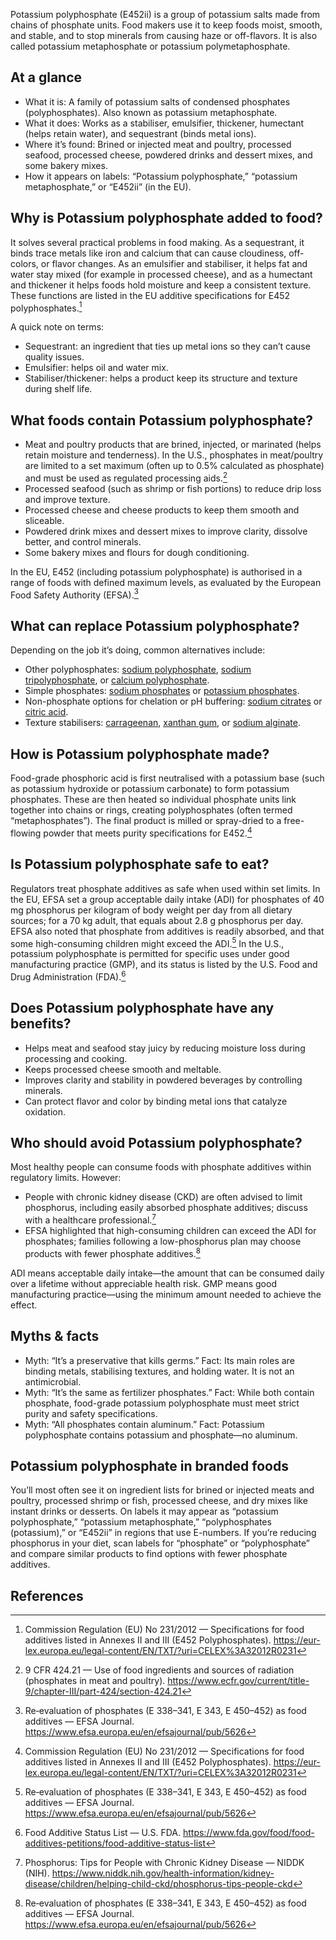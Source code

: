 Potassium polyphosphate (E452ii) is a group of potassium salts made from chains of phosphate units. Food makers use it to keep foods moist, smooth, and stable, and to stop minerals from causing haze or off-flavors. It is also called potassium metaphosphate or potassium polymetaphosphate.

<!--more-->

## At a glance
- What it is: A family of potassium salts of condensed phosphates (polyphosphates). Also known as potassium metaphosphate.
- What it does: Works as a stabiliser, emulsifier, thickener, humectant (helps retain water), and sequestrant (binds metal ions).
- Where it’s found: Brined or injected meat and poultry, processed seafood, processed cheese, powdered drinks and dessert mixes, and some bakery mixes.
- How it appears on labels: “Potassium polyphosphate,” “potassium metaphosphate,” or “E452ii” (in the EU).

## Why is Potassium polyphosphate added to food?
It solves several practical problems in food making. As a sequestrant, it binds trace metals like iron and calcium that can cause cloudiness, off-colors, or flavor changes. As an emulsifier and stabiliser, it helps fat and water stay mixed (for example in processed cheese), and as a humectant and thickener it helps foods hold moisture and keep a consistent texture. These functions are listed in the EU additive specifications for E452 polyphosphates.[^1]

A quick note on terms:
- Sequestrant: an ingredient that ties up metal ions so they can’t cause quality issues.
- Emulsifier: helps oil and water mix.
- Stabiliser/thickener: helps a product keep its structure and texture during shelf life.

## What foods contain Potassium polyphosphate?
- Meat and poultry products that are brined, injected, or marinated (helps retain moisture and tenderness). In the U.S., phosphates in meat/poultry are limited to a set maximum (often up to 0.5% calculated as phosphate) and must be used as regulated processing aids.[^3]
- Processed seafood (such as shrimp or fish portions) to reduce drip loss and improve texture.
- Processed cheese and cheese products to keep them smooth and sliceable.
- Powdered drink mixes and dessert mixes to improve clarity, dissolve better, and control minerals.
- Some bakery mixes and flours for dough conditioning.

In the EU, E452 (including potassium polyphosphate) is authorised in a range of foods with defined maximum levels, as evaluated by the European Food Safety Authority (EFSA).[^2]

## What can replace Potassium polyphosphate?
Depending on the job it’s doing, common alternatives include:
- Other polyphosphates: [sodium polyphosphate](/e452i-sodium-polyphosphate), [sodium tripolyphosphate](/e452vi-sodium-tripolyphosphate), or [calcium polyphosphate](/e452iv-calcium-polyphosphate).
- Simple phosphates: [sodium phosphates](/e339-sodium-phosphates) or [potassium phosphates](/e340-potassium-phosphates).
- Non-phosphate options for chelation or pH buffering: [sodium citrates](/e331-sodium-citrates) or [citric acid](/e330-citric-acid).
- Texture stabilisers: [carrageenan](/e407-carrageenan), [xanthan gum](/e415-xanthan-gum), or [sodium alginate](/e401-sodium-alginate).

## How is Potassium polyphosphate made?
Food-grade phosphoric acid is first neutralised with a potassium base (such as potassium hydroxide or potassium carbonate) to form potassium phosphates. These are then heated so individual phosphate units link together into chains or rings, creating polyphosphates (often termed “metaphosphates”). The final product is milled or spray-dried to a free-flowing powder that meets purity specifications for E452.[^1]

## Is Potassium polyphosphate safe to eat?
Regulators treat phosphate additives as safe when used within set limits. In the EU, EFSA set a group acceptable daily intake (ADI) for phosphates of 40 mg phosphorus per kilogram of body weight per day from all dietary sources; for a 70 kg adult, that equals about 2.8 g phosphorus per day. EFSA also noted that phosphate from additives is readily absorbed, and that some high-consuming children might exceed the ADI.[^2] In the U.S., potassium polyphosphate is permitted for specific uses under good manufacturing practice (GMP), and its status is listed by the U.S. Food and Drug Administration (FDA).[^4]

## Does Potassium polyphosphate have any benefits?
- Helps meat and seafood stay juicy by reducing moisture loss during processing and cooking.
- Keeps processed cheese smooth and meltable.
- Improves clarity and stability in powdered beverages by controlling minerals.
- Can protect flavor and color by binding metal ions that catalyze oxidation.

## Who should avoid Potassium polyphosphate?
Most healthy people can consume foods with phosphate additives within regulatory limits. However:
- People with chronic kidney disease (CKD) are often advised to limit phosphorus, including easily absorbed phosphate additives; discuss with a healthcare professional.[^5]
- EFSA highlighted that high-consuming children can exceed the ADI for phosphates; families following a low-phosphorus plan may choose products with fewer phosphate additives.[^2]

ADI means acceptable daily intake—the amount that can be consumed daily over a lifetime without appreciable health risk. GMP means good manufacturing practice—using the minimum amount needed to achieve the effect.

## Myths & facts
- Myth: “It’s a preservative that kills germs.” Fact: Its main roles are binding metals, stabilising textures, and holding water. It is not an antimicrobial.
- Myth: “It’s the same as fertilizer phosphates.” Fact: While both contain phosphate, food-grade potassium polyphosphate must meet strict purity and safety specifications.
- Myth: “All phosphates contain aluminum.” Fact: Potassium polyphosphate contains potassium and phosphate—no aluminum.

## Potassium polyphosphate in branded foods
You’ll most often see it on ingredient lists for brined or injected meats and poultry, processed shrimp or fish, processed cheese, and dry mixes like instant drinks or desserts. On labels it may appear as “potassium polyphosphate,” “potassium metaphosphate,” “polyphosphates (potassium),” or “E452ii” in regions that use E-numbers. If you’re reducing phosphorus in your diet, scan labels for “phosphate” or “polyphosphate” and compare similar products to find options with fewer phosphate additives.

## References
[^1]: Commission Regulation (EU) No 231/2012 — Specifications for food additives listed in Annexes II and III (E452 Polyphosphates). https://eur-lex.europa.eu/legal-content/EN/TXT/?uri=CELEX%3A32012R0231
[^2]: Re‑evaluation of phosphates (E 338–341, E 343, E 450–452) as food additives — EFSA Journal. https://www.efsa.europa.eu/en/efsajournal/pub/5626
[^3]: 9 CFR 424.21 — Use of food ingredients and sources of radiation (phosphates in meat and poultry). https://www.ecfr.gov/current/title-9/chapter-III/part-424/section-424.21
[^4]: Food Additive Status List — U.S. FDA. https://www.fda.gov/food/food-additives-petitions/food-additive-status-list
[^5]: Phosphorus: Tips for People with Chronic Kidney Disease — NIDDK (NIH). https://www.niddk.nih.gov/health-information/kidney-disease/children/helping-child-ckd/phosphorus-tips-people-ckd
